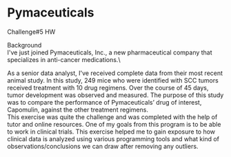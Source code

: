 # Pymaceuticals
Challenge#5 HW


Background\
I've just joined Pymaceuticals, Inc., a new pharmaceutical company that specializes in anti-cancer medications.\ 

As a senior data analyst, I've received complete data from their most recent animal study. In this study, 249 mice who were identified with SCC tumors received treatment with 10 drug regimens. Over the course of 45 days, tumor development was observed and measured. The purpose of this study was to compare the performance of Pymaceuticals’ drug of interest, Capomulin, against the other treatment regimens.\
This exercise was quite the challenge and was completed with the help of tutor and online resources. One of my goals from this program is to be able to work in clinical trials. This exercise helped me to gain exposure to how clinical data is analyzed using various programming tools and what kind of observations/conclusions we can draw after removing any outliers.
